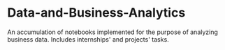 # Data-and-Business-Analytics
An accumulation of notebooks implemented for the purpose of analyzing business data. Includes internships' and projects' tasks.

